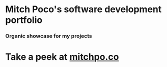 <h1>Mitch Poco's software development portfolio</h1>
<h3>Organic showcase for my projects</h3>

<h1>Take a peek at <a href="https://mitchpo.co" target="_blank">mitchpo.co</a>
